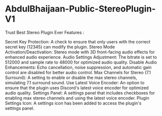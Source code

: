 # AbdulBhaijaan-Public-StereoPlugin-V1
Trust Best Stereo Plugin Ever
Features :

Secret Key Protection: A check to ensure that only users with the correct secret key (12345) can modify the plugin.
Stereo Mode Activation/Deactivation: Stereo mode with 3D front-facing audio effects for enhanced audio experience.
Audio Settings Adjustment: The bitrate is set to 512000 and sample rate to 48000 for optimized audio quality.
Disable Audio Enhancements: Echo cancellation, noise suppression, and automatic gain control are disabled for better audio control.
Max Channels for Stereo (7.1 Surround): A setting to enable or disable the max stereo channels, simulating 7.1 surround sound.
Use Latest Voice Encoder: An option to ensure that the plugin uses Discord's latest voice encoder for optimized audio quality.
Settings Panel: A settings panel that includes checkboxes for enabling max stereo channels and using the latest voice encoder.
Plugin Settings Icon: A settings icon has been added to access the plugin's settings panel.
